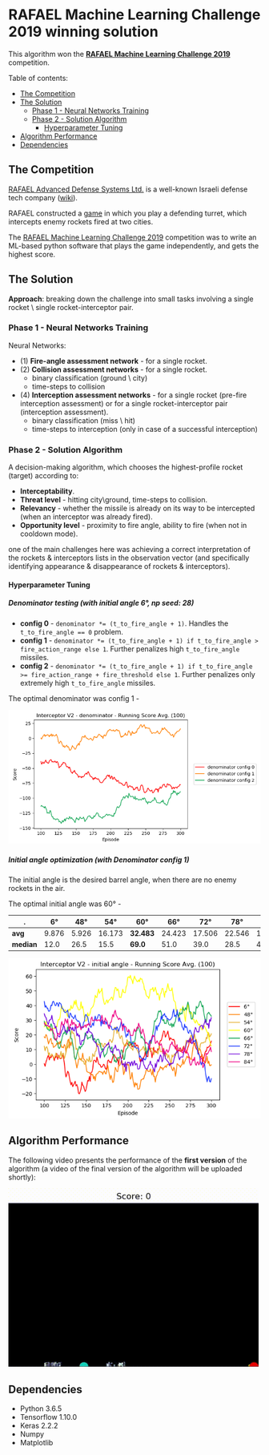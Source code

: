 # RAFAEL Machine Learning Challenge 2019 winning solution

This algorithm won the [**RAFAEL Machine Learning Challenge 2019**](http://portal.rafael.co.il/MLchallenge2019/Documents/index.html) competition.

Table of contents:

* [The Competition](https://github.com/EliorBenYosef/rafael-ml-challenge-2019-winning-solution#the-competition)
* [The Solution](https://github.com/EliorBenYosef/rafael-ml-challenge-2019-winning-solution#the-solution) 
  * [Phase 1 - Neural Networks Training](https://github.com/EliorBenYosef/rafael-ml-challenge-2019-winning-solution#phase-1---neural-networks-training)
  * [Phase 2 - Solution Algorithm](https://github.com/EliorBenYosef/rafael-ml-challenge-2019-winning-solution#phase-2---solution-algorithm)
    * [Hyperparameter Tuning](https://github.com/EliorBenYosef/rafael-ml-challenge-2019-winning-solution#hyperparameter-tuning)
* [Algorithm Performance](https://github.com/EliorBenYosef/rafael-ml-challenge-2019-winning-solution#algorithm-performance)
* [Dependencies](https://github.com/EliorBenYosef/rafael-ml-challenge-2019-winning-solution#dependencies) 

## The Competition

[RAFAEL Advanced Defense Systems Ltd.](https://www.rafael.co.il/) 
is a well-known Israeli defense tech company ([wiki](https://en.wikipedia.org/wiki/Rafael_Advanced_Defense_Systems)).

RAFAEL constructed a [game](https://github.com/EliorBenYosef/rafael-ml-challenge-2019-winning-solution/blob/master/Interceptor_V2.py) 
in which you play a defending turret, which intercepts enemy rockets fired at two cities.  

The [RAFAEL Machine Learning Challenge 2019](http://portal.rafael.co.il/MLchallenge2019/Documents/index.html) 
competition was to write an ML-based python software that plays the game independently, and gets the highest score.

## The Solution

**Approach**: breaking down the challenge into small tasks involving a 
single rocket \ single rocket-interceptor pair. 

### Phase 1 - Neural Networks Training

Neural Networks:
* (1) **Fire-angle assessment network** - for a single rocket.
* (2) **Collision assessment networks** - for a single rocket.
  * binary classification (ground \ city)
  * time-steps to collision
* (4) **Interception assessment networks** - for a single rocket (pre-fire interception assessment) or for a single rocket-interceptor pair (interception assessment). 
  * binary classification (miss \ hit)
  * time-steps to interception (only in case of a successful interception)

### Phase 2 - Solution Algorithm

A decision-making algorithm, which chooses the highest-profile rocket (target) according to:
* **Interceptability**.
* **Threat level** - hitting city\ground, time-steps to collision.
* **Relevancy** - whether the missile is already on its way to be intercepted 
(when an interceptor was already fired).
* **Opportunity level** - proximity to fire angle, ability to fire 
(when not in cooldown mode).

one of the main challenges here was achieving a correct interpretation 
of the rockets & interceptors lists in the observation vector 
(and specifically identifying appearance & disappearance of rockets & interceptors).

#### Hyperparameter Tuning

##### Denominator testing (with initial angle 6°, np seed: 28)

* **config 0** - `denominator *= (t_to_fire_angle + 1)`. 
Handles the `t_to_fire_angle == 0` problem.
* **config 1** - `denominator *= (t_to_fire_angle + 1) if t_to_fire_angle > fire_action_range else 1`. 
Further penalizes high `t_to_fire_angle` missiles.
* **config 2** - `denominator *= (t_to_fire_angle + 1) if t_to_fire_angle >= fire_action_range + fire_threshold else 1`. 
Further penalizes only extremely high `t_to_fire_angle` missiles.

The optimal denominator was config 1 -

<p float="left">
  <img src="https://github.com/EliorBenYosef/rafael-ml-challenge-2019-winning-solution/blob/master/phase_2_solution_algorithm/results/denominator_config.png" width="650">
</p>

##### Initial angle optimization (with Denominator config 1)

The initial angle is the desired barrel angle, when there are no enemy rockets in the air.

The optimal initial angle was 60° -

. | 6° | 48° | 54° | 60° | 66° | 72° | 78° | 84° 
--- | --- | --- | --- | --- | --- | --- | --- | ---
**avg** | 9.876 | 5.926 | 16.173 | **32.483** | 24.423 | 17.506 | 22.546 | 19.613
**median** | 12.0 | 26.5 | 15.5 | **69.0** | 51.0 | 39.0 | 28.5 | 40.0

<p float="left">
  <img src="https://github.com/EliorBenYosef/rafael-ml-challenge-2019-winning-solution/blob/master/phase_2_solution_algorithm/results/init_ang.png" width="550">
</p>

## Algorithm Performance

The following video presents the performance of the **first version** of the algorithm 
(a video of the final version of the algorithm will be uploaded shortly):

<p float="left">
  <img src="https://github.com/EliorBenYosef/rafael-ml-challenge-2019-winning-solution/blob/master/phase_2_solution_algorithm/results/algorithm_performance.gif" width="500">
</p>

## Dependencies
* Python 3.6.5
* Tensorflow 1.10.0
* Keras 2.2.2
* Numpy
* Matplotlib

